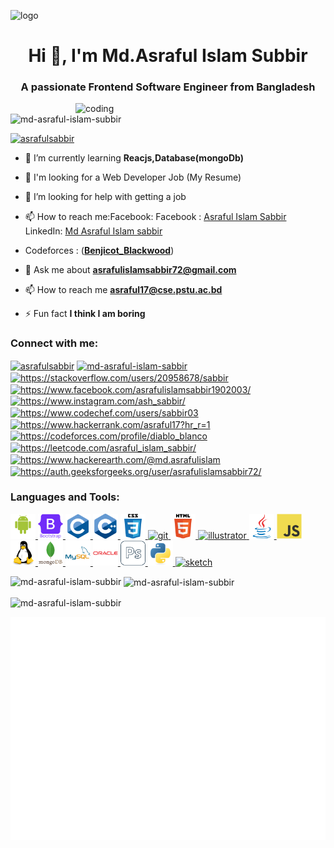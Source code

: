 ![logo](https://github.com/Md-Asraful-Islam-Subbir/Md-Asraful-Islam-Subbir/blob/main/112645749-933b4000-8e25-11eb-8fc6-5c57c5e6e1ba.jpg)
<h1 align="center">Hi 👋, I'm Md.Asraful Islam Subbir</h1>
<h3 align="center">A passionate Frontend Software Engineer from Bangladesh</h3>
<img align="right" alt="coding" width="400" src="https://user-images.githubusercontent.com/55389276/140866485-8fb1c876-9a8f-4d6a-98dc-08c4981eaf70.gif">
<p align="left"> <img src="https://komarev.com/ghpvc/?username=md-asraful-islam-subbir&label=Profile%20views&color=0e75b6&style=flat" alt="md-asraful-islam-subbir" /> </p>

<p align="left"> <a href="https://twitter.com/asrafulsabbir" target="blank"><img src="https://img.shields.io/twitter/follow/asrafulsabbir?logo=twitter&style=for-the-badge" alt="asrafulsabbir" /></a> </p>

- 🌱 I’m currently learning **Reacjs,Database(mongoDb)**
- 💼 I'm looking for a Web Developer Job (My Resume)
- 🤔 I’m looking for help with getting a job
-  📫 How to reach me:Facebook: Facebook : [Asraful Islam Sabbir](https://www.facebook.com/Asrafulislamsabbir1902003) LinkedIn: [Md Asraful Islam sabbir](https://www.linkedin.com/in/md-asraful-islam-sabbir-067b2b259/)
-  Codeforces : ([**Benjicot_Blackwood**](https://codeforces.com/profile/Benjicot_Blackwood))
- 💬 Ask me about **asrafulislamsabbir72@gmail.com**

- 📫 How to reach me **asraful17@cse.pstu.ac.bd**

- ⚡ Fun fact **I think I am boring**

<h3 align="left">Connect with me:</h3>
<p align="left">
<a href="https://twitter.com/asrafulsabbir" target="blank"><img align="center" src="https://raw.githubusercontent.com/rahuldkjain/github-profile-readme-generator/master/src/images/icons/Social/twitter.svg" alt="asrafulsabbir" height="30" width="40" /></a>
<a href="https://linkedin.com/in/md-asraful-islam-sabbir" target="blank"><img align="center" src="https://raw.githubusercontent.com/rahuldkjain/github-profile-readme-generator/master/src/images/icons/Social/linked-in-alt.svg" alt="md-asraful-islam-sabbir" height="30" width="40" /></a>
<a href="https://stackoverflow.com/users/https://stackoverflow.com/users/20958678/sabbir" target="blank"><img align="center" src="https://raw.githubusercontent.com/rahuldkjain/github-profile-readme-generator/master/src/images/icons/Social/stack-overflow.svg" alt="https://stackoverflow.com/users/20958678/sabbir" height="30" width="40" /></a>
<a href="https://fb.com/https://www.facebook.com/asrafulislamsabbir1902003/" target="blank"><img align="center" src="https://raw.githubusercontent.com/rahuldkjain/github-profile-readme-generator/master/src/images/icons/Social/facebook.svg" alt="https://www.facebook.com/asrafulislamsabbir1902003/" height="30" width="40" /></a>
<a href="https://instagram.com/https://www.instagram.com/ash_sabbir/" target="blank"><img align="center" src="https://raw.githubusercontent.com/rahuldkjain/github-profile-readme-generator/master/src/images/icons/Social/instagram.svg" alt="https://www.instagram.com/ash_sabbir/" height="30" width="40" /></a>
<a href="https://www.codechef.com/users/https://www.codechef.com/users/sabbir03" target="blank"><img align="center" src="https://cdn.jsdelivr.net/npm/simple-icons@3.1.0/icons/codechef.svg" alt="https://www.codechef.com/users/sabbir03" height="30" width="40" /></a>
<a href="https://www.hackerrank.com/https://www.hackerrank.com/asraful17?hr_r=1" target="blank"><img align="center" src="https://raw.githubusercontent.com/rahuldkjain/github-profile-readme-generator/master/src/images/icons/Social/hackerrank.svg" alt="https://www.hackerrank.com/asraful17?hr_r=1" height="30" width="40" /></a>
<a href="https://codeforces.com/profile/https://codeforces.com/profile/diablo_blanco" target="blank"><img align="center" src="https://raw.githubusercontent.com/rahuldkjain/github-profile-readme-generator/master/src/images/icons/Social/codeforces.svg" alt="https://codeforces.com/profile/diablo_blanco" height="30" width="40" /></a>
<a href="https://www.leetcode.com/https://leetcode.com/asraful_islam_sabbir/" target="blank"><img align="center" src="https://raw.githubusercontent.com/rahuldkjain/github-profile-readme-generator/master/src/images/icons/Social/leet-code.svg" alt="https://leetcode.com/asraful_islam_sabbir/" height="30" width="40" /></a>
<a href="https://www.hackerearth.com/https://www.hackerearth.com/@md.asrafulislam" target="blank"><img align="center" src="https://raw.githubusercontent.com/rahuldkjain/github-profile-readme-generator/master/src/images/icons/Social/hackerearth.svg" alt="https://www.hackerearth.com/@md.asrafulislam" height="30" width="40" /></a>
<a href="https://auth.geeksforgeeks.org/user/https://auth.geeksforgeeks.org/user/asrafulislamsabbir72/" target="blank"><img align="center" src="https://raw.githubusercontent.com/rahuldkjain/github-profile-readme-generator/master/src/images/icons/Social/geeks-for-geeks.svg" alt="https://auth.geeksforgeeks.org/user/asrafulislamsabbir72/" height="30" width="40" /></a>
</p>

<h3 align="left">Languages and Tools:</h3>
<p align="left"> <a href="https://developer.android.com" target="_blank" rel="noreferrer"> <img src="https://raw.githubusercontent.com/devicons/devicon/master/icons/android/android-original-wordmark.svg" alt="android" width="40" height="40"/> </a> <a href="https://getbootstrap.com" target="_blank" rel="noreferrer"> <img src="https://raw.githubusercontent.com/devicons/devicon/master/icons/bootstrap/bootstrap-plain-wordmark.svg" alt="bootstrap" width="40" height="40"/> </a> <a href="https://www.cprogramming.com/" target="_blank" rel="noreferrer"> <img src="https://raw.githubusercontent.com/devicons/devicon/master/icons/c/c-original.svg" alt="c" width="40" height="40"/> </a> <a href="https://www.w3schools.com/cpp/" target="_blank" rel="noreferrer"> <img src="https://raw.githubusercontent.com/devicons/devicon/master/icons/cplusplus/cplusplus-original.svg" alt="cplusplus" width="40" height="40"/> </a> <a href="https://www.w3schools.com/css/" target="_blank" rel="noreferrer"> <img src="https://raw.githubusercontent.com/devicons/devicon/master/icons/css3/css3-original-wordmark.svg" alt="css3" width="40" height="40"/> </a> <a href="https://git-scm.com/" target="_blank" rel="noreferrer"> <img src="https://www.vectorlogo.zone/logos/git-scm/git-scm-icon.svg" alt="git" width="40" height="40"/> </a> <a href="https://www.w3.org/html/" target="_blank" rel="noreferrer"> <img src="https://raw.githubusercontent.com/devicons/devicon/master/icons/html5/html5-original-wordmark.svg" alt="html5" width="40" height="40"/> </a> <a href="https://www.adobe.com/in/products/illustrator.html" target="_blank" rel="noreferrer"> <img src="https://www.vectorlogo.zone/logos/adobe_illustrator/adobe_illustrator-icon.svg" alt="illustrator" width="40" height="40"/> </a> <a href="https://www.java.com" target="_blank" rel="noreferrer"> <img src="https://raw.githubusercontent.com/devicons/devicon/master/icons/java/java-original.svg" alt="java" width="40" height="40"/> </a> <a href="https://developer.mozilla.org/en-US/docs/Web/JavaScript" target="_blank" rel="noreferrer"> <img src="https://raw.githubusercontent.com/devicons/devicon/master/icons/javascript/javascript-original.svg" alt="javascript" width="40" height="40"/> </a> <a href="https://www.linux.org/" target="_blank" rel="noreferrer"> <img src="https://raw.githubusercontent.com/devicons/devicon/master/icons/linux/linux-original.svg" alt="linux" width="40" height="40"/> </a> <a href="https://www.mongodb.com/" target="_blank" rel="noreferrer"> <img src="https://raw.githubusercontent.com/devicons/devicon/master/icons/mongodb/mongodb-original-wordmark.svg" alt="mongodb" width="40" height="40"/> </a> <a href="https://www.mysql.com/" target="_blank" rel="noreferrer"> <img src="https://raw.githubusercontent.com/devicons/devicon/master/icons/mysql/mysql-original-wordmark.svg" alt="mysql" width="40" height="40"/> </a> <a href="https://www.oracle.com/" target="_blank" rel="noreferrer"> <img src="https://raw.githubusercontent.com/devicons/devicon/master/icons/oracle/oracle-original.svg" alt="oracle" width="40" height="40"/> </a> <a href="https://www.photoshop.com/en" target="_blank" rel="noreferrer"> <img src="https://raw.githubusercontent.com/devicons/devicon/master/icons/photoshop/photoshop-line.svg" alt="photoshop" width="40" height="40"/> </a> <a href="https://www.python.org" target="_blank" rel="noreferrer"> <img src="https://raw.githubusercontent.com/devicons/devicon/master/icons/python/python-original.svg" alt="python" width="40" height="40"/> </a> <a href="https://www.sketch.com/" target="_blank" rel="noreferrer"> <img src="https://www.vectorlogo.zone/logos/sketchapp/sketchapp-icon.svg" alt="sketch" width="40" height="40"/> </a> </p>

<p><img align="left" src="https://github-readme-stats.vercel.app/api/top-langs?username=md-asraful-islam-subbir&show_icons=true&locale=en&layout=compact" alt="md-asraful-islam-subbir" /></p>

<p>&nbsp;<img align="center" src="https://github-readme-stats.vercel.app/api?username=md-asraful-islam-subbir&show_icons=true&locale=en" alt="md-asraful-islam-subbir" /></p>

<p><img align="center" src="https://github-readme-streak-stats.herokuapp.com/?user=md-asraful-islam-subbir&" alt="md-asraful-islam-subbir" /></p>

![](https://raw.githubusercontent.com/Md-Asraful-Islam-Subbir/Cf_template/main/output/light_card.svg)
